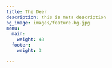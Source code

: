 ```yaml
---
title: The Deer
description: this is meta description
bg_image: images/feature-bg.jpg
menu:
  main:
    weight: 48
  footer:
    weight: 3

---
```

